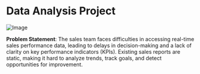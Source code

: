 # Data Analysis Project

![Image](https://github.com/user-attachments/assets/cbb499f2-76f0-4745-8e60-48fb8c6c96e0)

**Problem Statement**:
The sales team faces difficulties in accessing real-time sales performance data, leading to delays in decision-making and a lack of clarity on key performance indicators (KPIs). Existing sales reports are static, making it hard to analyze trends, track goals, and detect opportunities for improvement.


